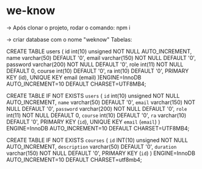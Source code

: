 # we-know

-> Após clonar o projeto, rodar o comando:
npm i 

-> criar database com o nome "weknow"
Tabelas:

CREATE TABLE users (
	id int(10) unsigned NOT NULL AUTO_INCREMENT,
   name varchar(50) DEFAULT '0',
   email varchar(150) NOT NULL DEFAULT '0',
   password varchar(200) NOT NULL DEFAULT '0',
   role int(11) NOT NULL DEFAULT 0,
   course int(10) DEFAULT '0',
   ra int(10) DEFAULT '0',
  PRIMARY KEY (id),
  UNIQUE KEY email (email)
)ENGINE=InnoDB AUTO_INCREMENT=10 DEFAULT CHARSET=UTF8MB4;

CREATE TABLE IF NOT EXISTS `users` (
  `id` int(10) unsigned NOT NULL AUTO_INCREMENT,
  `name` varchar(50) DEFAULT '0',
  `email` varchar(150) NOT NULL DEFAULT '0',
  `password` varchar(200) NOT NULL DEFAULT '0',
  `role` int(11) NOT NULL DEFAULT 0,
  `course` int(10) DEFAULT '0',
  `ra` varchar(10) DEFAULT '0',
  PRIMARY KEY (`id`),
  UNIQUE KEY `email` (`email`)
) ENGINE=InnoDB AUTO_INCREMENT=10 DEFAULT CHARSET=UTF8MB4;

CREATE TABLE IF NOT EXISTS `courses` (
  `id` INT(10) unsigned NOT NULL AUTO_INCREMENT,
  `description` varchar(50) DEFAULT '0',
  `duration` varchar(150) NOT NULL DEFAULT '0', 
  PRIMARY KEY (`id`)
) ENGINE=InnoDB AUTO_INCREMENT=10 DEFAULT CHARSET=utf8mb4;

